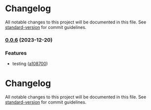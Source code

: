 # Changelog

All notable changes to this project will be documented in this file. See [standard-version](https://github.com/conventional-changelog/standard-version) for commit guidelines.

### [0.0.6](https://github.com/yatendra121/qnx/compare/v0.0.5...v0.0.6) (2023-12-20)


### Features

* testing ([a108700](https://github.com/yatendra121/qnx/commit/a1087002a139cfdad5faba56c2db00b6c3423019))

# Changelog

All notable changes to this project will be documented in this file. See [standard-version](https://github.com/conventional-changelog/standard-version) for commit guidelines.
